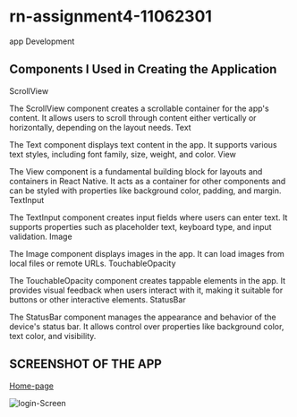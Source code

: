 # rn-assignment4-11062301
app Development
## Components I Used in Creating the Application

ScrollView

The ScrollView component creates a scrollable container for the app's content. It allows users to scroll through content either vertically or horizontally, depending on the layout needs.
Text

The Text component displays text content in the app. It supports various text styles, including font family, size, weight, and color.
View

The View component is a fundamental building block for layouts and containers in React Native. It acts as a container for other components and can be styled with properties like background color, padding, and margin.
TextInput

The TextInput component creates input fields where users can enter text. It supports properties such as placeholder text, keyboard type, and input validation.
Image

The Image component displays images in the app. It can load images from local files or remote URLs.
TouchableOpacity

The TouchableOpacity component creates tappable elements in the app. It provides visual feedback when users interact with it, making it suitable for buttons or other interactive elements.
StatusBar

The StatusBar component manages the appearance and behavior of the device's status bar. It allows control over properties like background color, text color, and visibility.


## SCREENSHOT OF THE APP

[Home-page](C:\Users\Nana\Documents\GitHub\rn-assignment4-11062301\project4\assets\photo.jpg)

![login-Screen](C:\Users\Nana\Documents\GitHub\rn-assignment4-11062301\project4\assets\photo1.jpg)




